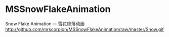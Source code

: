 # MSSnowFlakeAnimation
Snow Flake Animation -- 雪花降落动画
http://github.com/mrscorpion/MSSnowFlakeAnimation/raw/master/Snow.gif
